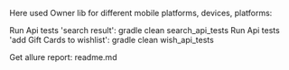 Here used Owner lib for different mobile platforms, devices, platforms:

Run Api tests 'search result': gradle clean search_api_tests
Run Api tests 'add Gift Cards to wishlist': gradle clean wish_api_tests

Get allure report: readme.md